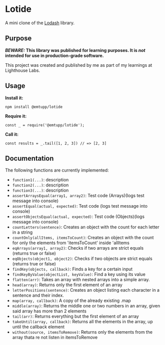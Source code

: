 # Lotide

A mini clone of the [Lodash](https://lodash.com) library.

## Purpose

**_BEWARE:_ This library was published for learning purposes. It is _not_ intended for use in production-grade software.**

This project was created and published by me as part of my learnings at Lighthouse Labs. 

## Usage

**Install it:**

`npm install @emtupp/lotide`

**Require it:**

`const _ = require('@emtupp/lotide');`

**Call it:**

`const results = _.tail([1, 2, 3]) // => [2, 3]`

## Documentation

The following functions are currently implemented:

* `function1(...)`: description
* `function2(...)`: description
* `function3(...)`: description
* `assertArraysEqual(array1, array2)`: Test code (Arrays)(logs test message into console)
* `assertEqual(actual, expected)`: Test code (logs test message into console)
* `assertObjectsEqual(actual, expected)`: Test code (Objects)(logs message into console)
* `countLetters(sentence)`: Creates an object with the count for each letter in a string
* `countOnly(allItems, itemsToCount)`: Creates an object with the count for only the elements from 'itemsToCount' inside 'allItems
* `eqArrays(array1, array2)`: Checks if two arrays are strict equals (returns true or false)
* `eqObjects(object1, object2)`: Checks if two objects are strict equals (returns true or false)
* `findKey(objects, callback)`: Finds a key for a certain input
* `findKeyByValue(objectList, keyValue)`: Find a key using its value
* `flatten(arr)`: Takes an array with nested arrays into a simple array.
* `head(array)`: Returns only the first element of an array
* `letterPositions(sentence)`: Creates an object listing each character in a sentence and their index.
* `map(array, callback)`: A copy of the already existing .map
* `middle(array)`: Returns the middle one or two numbers in an array, given said array has more than 2 elements
* `tail(arr)`: Returns everything but the first element of an array
* `takeUntil(array, callback)`: Returns all the elements in the array, up until the callback element
* `without(source, itemsToRemove)`: Returns only the elements from the array thata re not listen in itemsToRemove